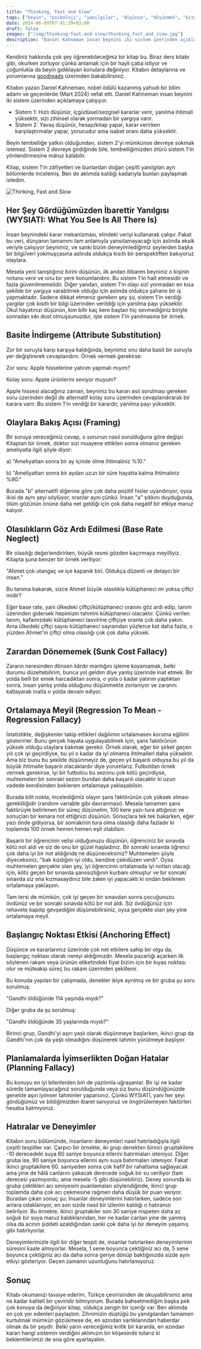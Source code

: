 ```yaml
---
title: "Thinking, Fast and Slow"
tags: ["beyin", "psikoloji", "yanılgılar", "düşünce", "düşünmek", "kitap", "daniel kahneman"]
date: 2024-06-09T07:41:29+03:00
draft: false
images: ["/img/thinking-fast-and-slow/thinking_fast_and_slow.jpg"]
description: "Daniel Kahneman insan beynini iki sistem üzerinden açıklamaya çalışıyor ve hızlı çalışan birinci sistemin zaaflarını anlatıyor. Kendinizle ilgili şaşıracağınız çok ilginç tespitler bulacaksınız."
---
```


Kendiniz hakkında çok şey öğrenebileceğiniz bir kitap bu.
Biraz ders kitabı gibi, okurken zorluyor çünkü anlamak için bir hayli çaba istiyor ve çoğunlukla da beyin gıdıklayan konulara değiniyor.
Kitabın detaylarına ve yorumlarına [goodreads](https://www.goodreads.com/book/show/11468377-thinking-fast-and-slow) üzerinden bakabilirsiniz.

Kitabın yazarı Daniel Kahneman, nobel ödülü kazanmış yahudi bir bilim adamı ve geçenlerde (Mart 2024) vefat etti.
Daniel Kahneman insan beynini iki sistem üzerinden açıklamaya çalışıyor.

* Sistem 1: Hızlı düşünür, içgüdüsel/sezgisel kararlar verir, yanılma ihtimali yüksektir, sizi zihinsel olarak yormadan bir yargıya varır.
* Sistem 2: Yavaş düşünür, hesap/kitap yapar, karar verirken karşılaştırmalar yapar, yorucudur ama isabet oranı daha yüksektir.

Beyin tembelliğe yatkın olduğundan, sistem 2'yi mümkünse devreye sokmak istemez.
Sistem 2 devreye girdiğinde bile, tembelliğimizden ötürü sistem 1'in yönlendirmesine mâruz kalabilir.

Kitap, sistem 1'in zâfiyetleri ve bunlardan doğan çeşitli yanılgıları ayrı bölümlerde incelemiş.
Ben de aklımda kaldığı kadarıyla bunları paylaşmak istedim.

![Thinking, Fast and Slow][1]

## Her Şey Gördüğümüzden İbarettir Yanılgısı (WYSIATI: What You See Is All There Is)

İnsan beynindeki karar mekanizması, elindeki veriyi kullanarak çalışır.
Fakat bu veri, dünyanın tamamını tam anlamıyla yansıtamayacağı için aslında eksik veriyle çalışıyor beynimiz, ve sanki bizim deneyimlediğimiz şeylerden başka bir bilgi/veri yokmuşçasına aslında oldukça kısıtlı bir perspektiften bakıyoruz olaylara.

Mesela yeni tanıştığınız birini düşünün, ilk andan itibaren beyniniz o kişinin notunu verir ve onu bir yere konumlandırır.
Bu sistem 1'in halt etmesidir ve fazla güvenilmemelidir.
Diğer yandan, sistem 1'in olayı sizi yormadan en kısa şekilde bir yargıya varabilmek olduğu için aslında oldukça şahane bir iş yapmaktadır.
Sadece dikkat etmeniz gereken şey şu, sistem 1'in verdiği yargılar çok kısıtlı bir bilgi üzerinden verildiği için yanılma payı yüksektir.
Okul hayatınızı düşünün, kim bilir kaç kere baştan hiç sevmediğiniz biriyle sonradan sıkı dost olmuşsunuzdur, işte sistem 1'in yanılmasına bir örnek.

## Basite İndirgeme (Attribute Substitution)

Zor bir soruyla karşı karşıya kaldığında, beynimiz onu daha basit bir soruyla yer değiştirerek cevaplandırır. Örnek vermek gerekirse:

Zor soru: Apple hisselerine yatırım yapmalı mıyım?

Kolay soru: Apple ürünlerini seviyor muyum?

Apple hissesi alacağınız zaman, beyniniz bu kararı asıl sorulması gereken soru üzerinden değil de alternatif kolay soru üzerinden cevaplandırarak bir karara varır. Bu sistem 1'in verdiği bir karardır, yanılma payı yüksektir.

## Olaylara Bakış Açısı (Framing)

Bir soruya vereceğimiz cevap, o sorunun nasıl sorulduğuna göre değişir. Kitaptan bir örnek, doktor sizi muayene ettikten sonra olmanız gereken ameliyatla ilgili şöyle diyor: 

a) "Ameliyattan sonra bir ay içinde ölme ihtimaliniz %10."

b) "Ameliyattan sonra bir aydan uzun bir süre hayatta kalma ihtimaliniz %90."

Burada "b" alternatifi diğerine göre çok daha pozitif hisler uyandırıyor, oysa ikisi de aynı şeyi söylüyor, oranlar aynı çünkü.
İnsan "a" şıkkını duyduğunda, ölüm gözünün önüne daha net geldiği için çok daha negatif bir etkiye maruz kalıyor.

## Olasılıkların Göz Ardı Edilmesi (Base Rate Neglect)

Bir olasılığı değerlendirirken, büyük resmi gözden kaçırmaya meyilliyiz.
Kitapta şuna benzer bir örnek veriliyor:

"Ahmet çok utangaç ve içe kapanık biri. Oldukça düzenli ve detaycı bir insan."

Bu tanıma bakarak, sizce Ahmet büyük olasılıkla kütüphaneci mi yoksa çiftçi midir?

Eğer base rate, yani ülkedeki çiftçi/kütüphaneci oranını göz ardı edip, tanım üzerinden gidersek hepimizin tahmini kütüphaneci olacaktır.
Çünkü verilen tanım, kafamızdaki kütüphaneci tasvirine çiftçiye oranla çok daha yakın.
Ama ülkedeki çiftçi sayısı kütüphaneci sayısından yüzlerce kat daha fazla, o yüzden Ahmet'in çiftçi olma olasılığı çok çok daha yüksek.

## Zarardan Dönememek (Sunk Cost Fallacy)

Zararın neresinden dönsen kârdır mantığını işleme koyamamak, belki durumu düzeltebilirim, bunca yol geldim diye yanlış üzerinde inat etmek.
Bir yolda belli bir emek harcadıktan sonra, o yola o kadar yatırım yaptıktan sonra, insan yanlış yolda olduğunu düşünmekte zorlanıyor ve zararını katlayarak inatla o yolda devam ediyor.

## Ortalamaya Meyil (Regression To Mean - Regression Fallacy)

İstatistikte, değişkenler takip ettikleri dağılımın ortalamasını koruma eğilimi gösterirler.
Bunu gerçek hayata uygulayabilmek için, şans faktörünün yüksek olduğu olaylara bakmak gerekir.
Örnek olarak, eğer bir şirket geçen yılı çok iyi geçirdiyse, bu yıl o kadar da iyi olmama ihtimalleri daha yüksektir.
Ama biz bunu bu şekilde düşünmeyiz de, geçen yıl başarılı olduysa bu yıl da büyük ihtimalle başarılı olacaklardır diye yorumlarız.
Futboldan örnek vermek gerekirse, iyi bir futbolcu bu sezonu çok kötü geçirdiyse, muhtemelen bir sonraki sezon bundan daha başarılı olacaktır ki uzun vadede kendisinden beklenen ortalamaya yaklaşabilsin.

Burada kilit nokta, incelediğimiz olayın şans faktörünün çok yüksek olması gerekliliğidir (random variable gibi davranması).
Mesela tamamen şans faktörüyle belirlenen bir süreç düşünelim, 100 kere yazı-tura attığınızı ve sonuçları bir kenara not ettiğinizi düşünün.
Sonuçlara tek tek bakarken, eğer yazı önde gidiyorsa, bir sonrakinin tura olma olasılığı daha fazladır ki toplamda 100 örnek hemen hemen eşit olabilsin.

Başarılı bir öğrencinin velisi olduğunuzu düşünün, öğrenciniz bir sınavda kötü not aldı ve siz de onu bir güzel haşladınız.
Bir sonraki sınavda öğrenci çok daha iyi bir not aldığında ne düşüneceksiniz?
Muhtemelen şöyle diyeceksiniz, "bak kızdığım iyi oldu, kendine çekidüzen verdi".
Oysa muhtemelen gerçekte olan şey, iyi öğrencinin ortalamada iyi notları olacağı için, kötü geçen bir sınavda şanssızlığının kurbanı olmuştur ve bir sonraki sınavda siz ona kızmasaydınız bile zaten iyi yapacaktı ki ondan beklenen ortalamaya yaklaşsın.

Tam tersi de mümkün, çok iyi geçen bir sınavdan sonra çocuğunuzu övdünüz ve bir sonraki sınavda kötü bir not aldı.
Siz övdüğünüz için rehavete kapılıp gevşediğini düşünebilirsiniz, oysa gerçekte olan şey yine ortalamaya meyil.

## Başlangıç Noktası Etkisi (Anchoring Effect)

Düşünce ve kararlarımız üzerinde çok net etkilere sahip bir olgu da, başlangıç noktası olarak nereyi aldığımızdır.
Mesela pazarlığı açarken ilk söylenen rakam veya ürünün etiketindeki fiyat bizim için bir kıyas noktası olur ve müteakip süreç bu rakam üzerinden şekillenir.

Bu konuda yapılan bir çalışmada, denekler ikiye ayrılmış ve bir gruba şu soru sorulmuş:

"Gandhi öldüğünde 114 yaşında mıydı?"

Diğer gruba da şu sorulmuş:

"Gandhi öldüğünde 35 yaşlarında mıydı?"

Birinci grup, Gandhi'yi aşırı yaşlı olarak düşünmeye başlarken, ikinci grup da Gandhi'nin çok da yaşlı olmadığını düşünerek tahmin yürütmeye başlıyor.

## Planlamalarda İyimserlikten Doğan Hatalar (Planning Fallacy)

Bu konuyu en iyi bilenlerden biri de yazılımla uğraşanlar.
Bir işi ne kadar sürede tamamlayacağınız sorulduğunda veya siz bunu düşündüğünüzde genelde aşırı iyimser tahminler yaparsınız.
Çünkü WYSIATI, yani her şeyi gördüğümüz ve bildiğimizden ibaret sanıyoruz ve öngörülemeyen faktörleri hesaba katmıyoruz.

## Hatıralar ve Deneyimler

Kitabın sonu bölümünde, insanların deneyimleri nasıl hatırladığıyla ilgili çeşitli tespitler var.
Çarpıcı bir örnekte, iki grup denekten birinci gruptakilere -10 derecedeki suya 60 saniye boyunca ellerini batırmaları isteniyor.
Diğer gruba ise, 90 saniye boyunca ellerini aynı suya batırmaları isteniyor.
Fakat ikinci gruptakilere 60. saniyeden sonra çok hafif bir rahatlama sağlayacak ama yine de hâlâ canlarını yakacak derecede soğuk bir su veriliyor (tam derecesi yazmıyordu, ama mesela -5 gibi düşünebiliriz).
Deney sonunda iki gruba çektikleri acı seviyesini puanlamaları söylendiğinde, ikinci grup toplamda daha çok acı çekmesine rağmen daha düşük bir puan veriyor.
Buradan çıkan sonuç şu: İnsanlar deneyimlerini hatırlarken, sadece son anlara odaklanıyor, en son sizde nasıl bir izlenim kaldığı o hatıranızı belirliyor.
Bu örnekte, ikinci gruptakiler son 30 saniye nispeten daha az soğuk bir suya maruz kaldıklarından, her ne kadar canları yine de yanmış olsa da acının şiddeti azaldığından sanki çok daha iyi bir deneyim yaşamış gibi hatırlıyorlar.

Deneyimlerimizle ilgili bir diğer tespit de, insanlar hatırlarken deneyimlerinin süresini kaale almıyorlar.
Mesela, 1 sene boyunca çektiğiniz acı da, 5 sene boyunca çektiğiniz acı da daha sonra geriye dönüp baktığınızda sizde aynı etkiyi gösteriyor.
Geçen zamanın uzunluğunu hatırlamıyoruz.

## Sonuç

Kitabı okumanızı tavsiye ederim, Türkçe çevirisinden de okuyabilirsiniz ama ne kadar kaliteli bir çeviridir bilmiyorum.
Burada bahsetmediğim başka pek çok konuya da değiniyor kitap, oldukça zengin bir içeriği var.
Ben aklımda en çok yer edenleri paylaştım.
Zihnimizin düştüğü bu yanılgılardan tamamen kurtulmak mümkün gözükmese de, en azından varlıklarından haberdar olmak da bir şeydir.
Belki yarın vereceğimiz kritik bir kararda, en azından kararı hangi sistemin verdiğini aklımızın bir köşesinde tutarız ki beklentilerimizi de ona göre ayarlayalım.

[1]: /img/thinking-fast-and-slow/thinking_fast_and_slow.jpg

